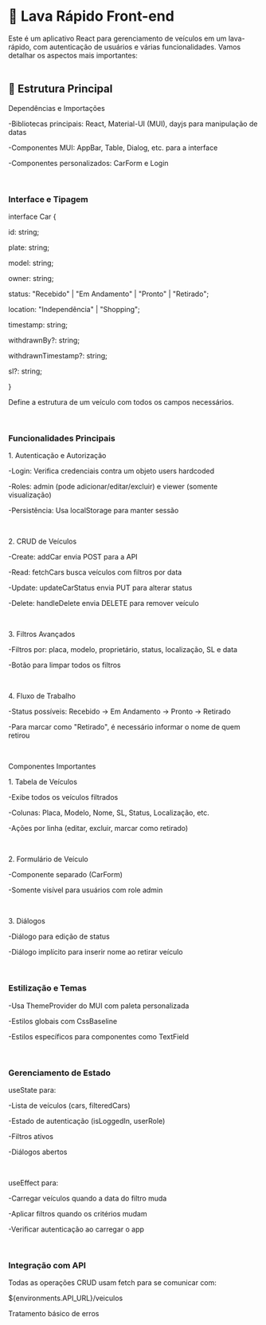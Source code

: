 <h1>🚗 Lava Rápido Front-end </h1>
Este é um aplicativo React para gerenciamento de veículos em um lava-rápido, com autenticação de usuários e várias funcionalidades. Vamos detalhar os aspectos mais importantes:
<br>
<br>
<h2>📂 Estrutura Principal</h2>
<p>Dependências e Importações</p>
<p>-Bibliotecas principais: React, Material-UI (MUI), dayjs para manipulação de datas</p>
<p>-Componentes MUI: AppBar, Table, Dialog, etc. para a interface</p>
<p>-Componentes personalizados: CarForm e Login</p>
<br>
<h3>Interface e Tipagem</h3>
<p>interface Car {</p>
<p>id: string;</p>
<p>  plate: string;</p>
 <p> model: string;</p>
 <p> owner: string;</p>
 <p> status: "Recebido" | "Em Andamento" | "Pronto" | "Retirado";</p>
 <p> location: "Independência" | "Shopping";</p>
 <p> timestamp: string;</p>
 <p> withdrawnBy?: string;</p>
 <p> withdrawnTimestamp?: string;</p>
 <p> sl?: string;</p>
<p>}</p>
<p>Define a estrutura de um veículo com todos os campos necessários.</p>
<br>
<h3>Funcionalidades Principais</h3>
<p>1. Autenticação e Autorização</p>
<p>-Login: Verifica credenciais contra um objeto users hardcoded</p>
<p>-Roles: admin (pode adicionar/editar/excluir) e viewer (somente visualização)</p>
<p>-Persistência: Usa localStorage para manter sessão</p>
<br>
<p>2. CRUD de Veículos</p>
<p>-Create: addCar envia POST para a API</p>
<p>-Read: fetchCars busca veículos com filtros por data</p>
<p>-Update: updateCarStatus envia PUT para alterar status</p>
<p>-Delete: handleDelete envia DELETE para remover veículo</p>
<br>
<p>3. Filtros Avançados</p>
<p>-Filtros por: placa, modelo, proprietário, status, localização, SL e data</p>
<p>-Botão para limpar todos os filtros</p>
<br>
<p>4. Fluxo de Trabalho</p>
<p>-Status possíveis: Recebido → Em Andamento → Pronto → Retirado</p>
<p>-Para marcar como "Retirado", é necessário informar o nome de quem retirou</p>
<br>
<p>Componentes Importantes</p>
<p>1. Tabela de Veículos</p>
<p>-Exibe todos os veículos filtrados</p>
<p>-Colunas: Placa, Modelo, Nome, SL, Status, Localização, etc.</p>
<p>-Ações por linha (editar, excluir, marcar como retirado)</p>
<br>
<p>2. Formulário de Veículo</p>
<p>-Componente separado (CarForm)</p>
<p>-Somente visível para usuários com role admin</p>
<br>
<p>3. Diálogos</p>
<p>-Diálogo para edição de status</p>
<p>-Diálogo implícito para inserir nome ao retirar veículo</p>
<br>
<p><h3>Estilização e Temas</h3>
<p>-Usa ThemeProvider do MUI com paleta personalizada</p>
<p>-Estilos globais com CssBaseline</p>
<p>-Estilos específicos para componentes como TextField</p>
<br>
<p><h3>Gerenciamento de Estado</h3>
<p>useState para:</p>
<p>-Lista de veículos (cars, filteredCars)</p>
<p>-Estado de autenticação (isLoggedIn, userRole)</p>
<p>-Filtros ativos</p>
<p>-Diálogos abertos</p>
<br>
<p>useEffect para:</p>
<p>-Carregar veículos quando a data do filtro muda</p>
<p>-Aplicar filtros quando os critérios mudam</p>
<p>-Verificar autenticação ao carregar o app</p>
<br>
<p><h3>Integração com API</h3>
<p>Todas as operações CRUD usam fetch para se comunicar com:</p>

<p>${environments.API_URL}/veiculos</p>

Tratamento básico de erros</p>
